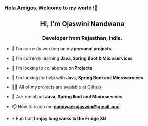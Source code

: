 ### Hola Amigos, Welcome to my world !👋

  <h2 align="center">Hi, I'm Ojaswini Nandwana</h2>
  <h3 align="center"> Developer from Rajasthan, India. </h3>

- 🔭 I’m currently working on my **personal projects**.

- 🌱 I’m currently learning **Java, Spring Boot & Microservices**

- 👯 I’m looking to collaborate on **Projects**

- 🤝 I’m looking for help with **Java, Spring Boot and Microservices**

- 👨‍💻 All of my projects are available at [Github](Github)

- 💬 Ask me about **Java, Spring Boot and Microservices**

- 📫 How to reach me **nandwanaojaswini@gmail.com**

- ⚡ Fun fact **I enjoy long walks to the Fridge XD**
